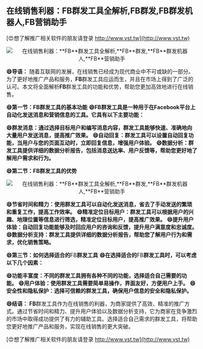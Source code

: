 ## **在线销售利器：**FB**群发工具全解析,**FB**群发,**FB**群发机器人,**FB**营销助手**

[😍想了解推广相关软件的朋友请登录 http://www.vst.tw](http://www.vst.tw)

 <center><img src="https://vst.tw/MP4/tuiguang/png/6.png" alt="在线销售利器：**FB**群发工具全解析,**FB**群发,**FB**群发机器人,**FB**营销助手"></center>

**😄导语：**
随着互联网的发展，在线销售已经成为现代商业中不可或缺的一部分。为了更好地推广产品和服务，**FB**群发工具应运而生，并且在市场上得到了广泛的认可。本文将全面解析**FB**群发工具的功能和优势，帮助您更加高效地进行在线销售。

**😄第一节：**FB**群发工具的基本功能**
**😄**FB**群发工具是一种用于在Facebook平台上自动化发送消息和营销信息的工具。它具有以下主要功能：**

**😄群发消息：通过选择目标用户和编写消息内容，群发工具能够快速、准确地向大量用户发送消息，提高推广效果。**
**😄自动回复：群发工具可以设置自动回复功能，当用户与您的页面互动时，立即回复信息，增强用户体验。**
**😄数据分析：群发工具提供详细的数据分析报告，包括消息送达率、用户反馈等，帮助您更好地了解用户需求和行为。**

**😄第二节：**FB**群发工具的优势**

 <center><img src="https://vst.tw/MP4/tuiguang/png/1.png" alt="在线销售利器：**FB**群发工具全解析,**FB**群发,**FB**群发机器人,**FB**营销助手"></center>

**😄节省时间和精力：使用群发工具可以自动化发送消息，省去了手动发送的繁琐和重复工作，提高工作效率。**
**😄精准定位目标用户：群发工具可以根据用户的兴趣、地理位置等信息进行筛选，精准定位目标用户，提高推广效果。**
**😄提升用户体验：自动回复功能能够及时回应用户的咨询和反馈，提升用户满意度和忠诚度。**
**😄数据分析支持：群发工具提供详细的数据分析报告，帮助您了解用户行为和需求，优化销售策略。**

**😄第三节：如何选择适合的**FB**群发工具**
**😄在选择适合的**FB**群发工具时，可以考虑以下几个因素：**

**😄功能丰富度：不同的群发工具拥有各种不同的功能，选择适合自己需要的功能。**
**😄用户体验：使用群发工具需要简单易操作，界面友好，方便用户上手。**
**😄安全性和隐私保护：选择可信赖的群发工具，确保用户信息的安全和隐私保护。**

**😄结语：**
**FB**群发工具作为在线销售的利器，为商家提供了高效、精准的推广方式。通过节省时间和精力、提升用户体验以及数据分析支持，它为商家在竞争激烈的市场中取得成功提供了有力的辅助工具。选择适合自己需求的群发工具，将帮助您更好地推广产品和服务，实现在线销售的更大突破。

[😍想了解推广相关软件的朋友请登录 http://www.vst.tw](http://www.vst.tw)



